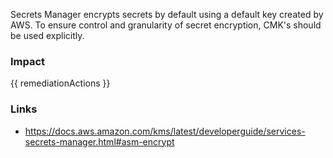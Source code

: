 
Secrets Manager encrypts secrets by default using a default key created by AWS. To ensure control and granularity of secret encryption, CMK's should be used explicitly.


### Impact
<!-- Add Impact here -->

<!-- DO NOT CHANGE -->
{{ remediationActions }}

### Links
- https://docs.aws.amazon.com/kms/latest/developerguide/services-secrets-manager.html#asm-encrypt


